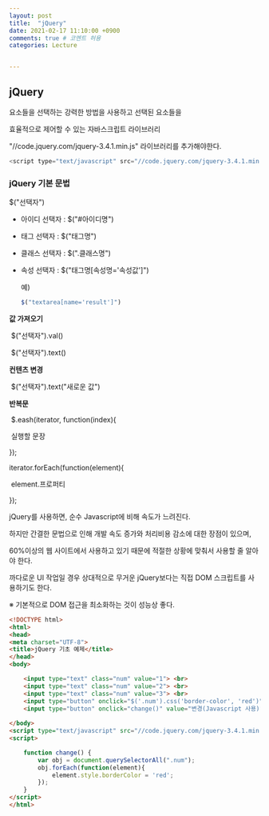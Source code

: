 ```yaml
---
layout: post
title:  "jQuery"
date: 2021-02-17 11:10:00 +0900
comments: true # 코멘트 허용
categories: Lecture


---
```


## jQuery

요소들을 선택하는 강력한 방법을 사용하고 선택된 요소들을

효율적으로 제어할 수 있는 자바스크립트 라이브러리



"//code.jquery.com/jquery-3.4.1.min.js"  라이브러리를 추가해야한다.

```javascript
<script type="text/javascript" src="//code.jquery.com/jquery-3.4.1.min.js"></script>
```





### **jQuery 기본 문법**

$("선택자")

- 아이디 선택자 : $("#아이디명")

- 태그 선택자 : $("태그명")

- 클래스 선택자 : $(".클래스명") 

- 속성 선택자 : $("태그명[속성명='속성값']")

  예)

  ```javascript
  $("textarea[name='result']")
  ```



**값 가져오기**

​	$("선택자").val()

​	$("선택자").text()



**컨텐츠 변경**

​	$("선택자").text("새로운 값")



 **반복문**

​	$.eash(iterator, function(index){

​		실행할 문장

});		

iterator.forEach(function(element){

​		element.프로퍼티

});



jQuery를 사용하면, 순수 Javascript에 비해 속도가 느려진다.

하지만 간결한 문법으로 인해 개발 속도 증가와 처리비용 감소에 대한 장점이 있으며,

60%이상의 웹 사이트에서 사용하고 있기 때문에 적절한 상황에 맞춰서 사용할 줄 알아야 한다.

까다로운 UI 작업일 경우 상대적으로 무거운 jQuery보다는 직접 DOM 스크립트를 사용하기도 한다.



※ 기본적으로 DOM 접근을 최소화하는 것이 성능상 좋다.



```html
<!DOCTYPE html>
<html>
<head>
<meta charset="UTF-8">
<title>jQuery 기초 예제</title>
</head>
<body>

	<input type="text" class="num" value="1"> <br>
	<input type="text" class="num" value="2"> <br>
	<input type="text" class="num" value="3"> <br>
	<input type="button" onclick="$('.num').css('border-color', 'red')" value="변경(jQuery 사용)"> <br>
	<input type="button" onclick="change()" value="변경(Javascript 사용)"> <br>
	
</body>
<script type="text/javascript" src="//code.jquery.com/jquery-3.4.1.min.js"></script>
<script>

	function change() {
		var obj = document.querySelectorAll(".num");
		obj.forEach(function(element){
			element.style.borderColor = 'red';
		});
	}
</script>
</html>
```

